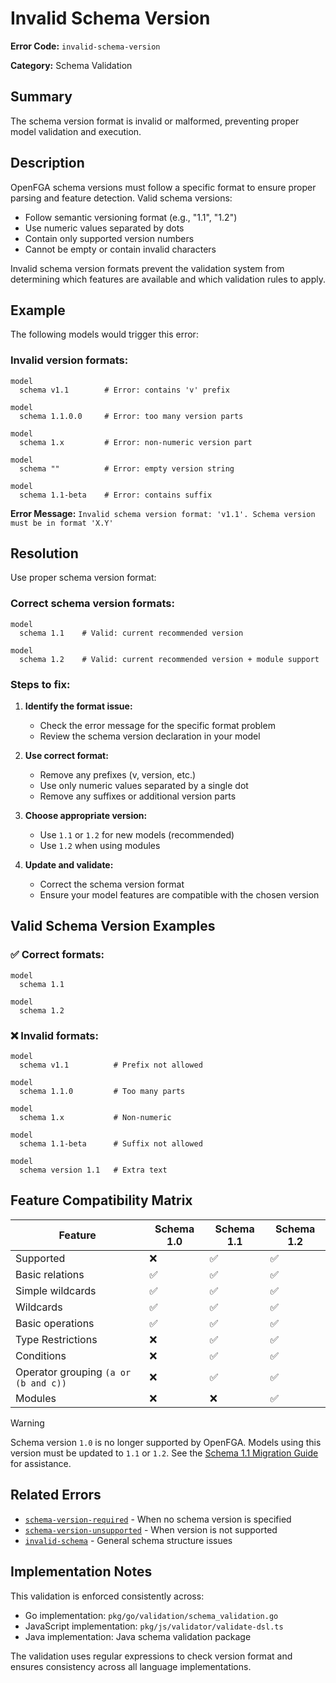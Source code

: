 # Invalid Schema Version

**Error Code:** `invalid-schema-version`

**Category:** Schema Validation

## Summary

The schema version format is invalid or malformed, preventing proper model validation and execution.

## Description

OpenFGA schema versions must follow a specific format to ensure proper parsing and feature detection. Valid schema versions:
- Follow semantic versioning format (e.g., "1.1", "1.2")
- Use numeric values separated by dots
- Contain only supported version numbers
- Cannot be empty or contain invalid characters

Invalid schema version formats prevent the validation system from determining which features are available and which validation rules to apply.

## Example

The following models would trigger this error:

### Invalid version formats:
```
model
  schema v1.1        # Error: contains 'v' prefix
  
model
  schema 1.1.0.0     # Error: too many version parts

model
  schema 1.x         # Error: non-numeric version part

model
  schema ""          # Error: empty version string

model
  schema 1.1-beta    # Error: contains suffix
```

**Error Message:** `Invalid schema version format: 'v1.1'. Schema version must be in format 'X.Y'`

## Resolution

Use proper schema version format:

### Correct schema version formats:
```
model
  schema 1.1    # Valid: current recommended version

model
  schema 1.2    # Valid: current recommended version + module support
```

### Steps to fix:

1. **Identify the format issue:**
   - Check the error message for the specific format problem
   - Review the schema version declaration in your model

2. **Use correct format:**
   - Remove any prefixes (v, version, etc.)
   - Use only numeric values separated by a single dot
   - Remove any suffixes or additional version parts

3. **Choose appropriate version:**
   - Use `1.1` or `1.2` for new models (recommended)
   - Use `1.2` when using modules

4. **Update and validate:**
   - Correct the schema version format
   - Ensure your model features are compatible with the chosen version

## Valid Schema Version Examples

### ✅ Correct formats:
```
model
  schema 1.1

model
  schema 1.2
```

### ❌ Invalid formats:
```
model
  schema v1.1          # Prefix not allowed
  
model
  schema 1.1.0         # Too many parts
  
model
  schema 1.x           # Non-numeric
  
model
  schema 1.1-beta      # Suffix not allowed
  
model
  schema version 1.1   # Extra text
```

## Feature Compatibility Matrix

| Feature                              | Schema 1.0 | Schema 1.1 | Schema 1.2 |
|--------------------------------------|------------|------------|------------|
| Supported                            | ❌          | ✅          | ✅          |
| Basic relations                      | ✅          | ✅          | ✅          |
| Simple wildcards                     | ✅          | ✅          | ✅          |
| Wildcards                            | ✅          | ✅          | ✅          |
| Basic operations                     | ✅          | ✅          | ✅          |
| Type Restrictions                    | ❌          | ✅          | ✅          |
| Conditions                           | ❌          | ✅          | ✅          |
| Operator grouping `(a or (b and c))` | ❌          | ✅          | ✅          |
| Modules                              | ❌          | ❌          | ✅          |

> [!WARNING]
> Schema version `1.0` is no longer supported by OpenFGA. Models using this version must be updated to `1.1` or `1.2`. See the [Schema 1.1 Migration Guide](../migrations/schema1.0-to-schema1.1.md) for assistance.

## Related Errors

- [`schema-version-required`](./schema-version-required.md) - When no schema version is specified
- [`schema-version-unsupported`](./schema-version-unsupported.md) - When version is not supported
- [`invalid-schema`](./invalid-schema.md) - General schema structure issues

## Implementation Notes

This validation is enforced consistently across:
- Go implementation: `pkg/go/validation/schema_validation.go`
- JavaScript implementation: `pkg/js/validator/validate-dsl.ts`
- Java implementation: Java schema validation package

The validation uses regular expressions to check version format and ensures consistency across all language implementations.
